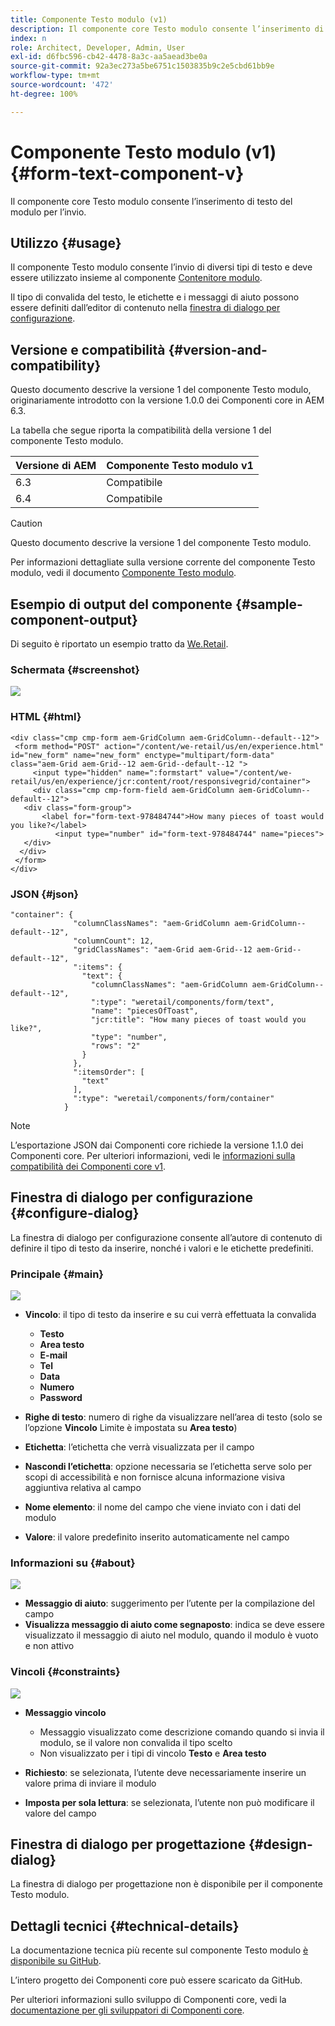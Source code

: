 ```yaml
---
title: Componente Testo modulo (v1)
description: Il componente core Testo modulo consente l’inserimento di testo del modulo per l’invio.
index: n
role: Architect, Developer, Admin, User
exl-id: d6fbc596-cb42-4478-8a3c-aa5aead3be0a
source-git-commit: 92a3ec273a5be6751c1503835b9c2e5cbd61bb9e
workflow-type: tm+mt
source-wordcount: '472'
ht-degree: 100%

---
```



# Componente Testo modulo (v1) {#form-text-component-v}

Il componente core Testo modulo consente l’inserimento di testo del modulo per l’invio.

## Utilizzo {#usage}

Il componente Testo modulo consente l’invio di diversi tipi di testo e deve essere utilizzato insieme al componente [Contenitore modulo](form-container-v1.md).

Il tipo di convalida del testo, le etichette e i messaggi di aiuto possono essere definiti dall’editor di contenuto nella [finestra di dialogo per configurazione](#configure-dialog).

## Versione e compatibilità {#version-and-compatibility}

Questo documento descrive la versione 1 del componente Testo modulo, originariamente introdotto con la versione 1.0.0 dei Componenti core in AEM 6.3.

La tabella che segue riporta la compatibilità della versione 1 del componente Testo modulo.

| Versione di AEM | Componente Testo modulo v1 |
|--- |--- |
| 6.3 | Compatibile |
| 6.4 | Compatibile |

>[!CAUTION]
>
>Questo documento descrive la versione 1 del componente Testo modulo.
>
>Per informazioni dettagliate sulla versione corrente del componente Testo modulo, vedi il documento [Componente Testo modulo](/help/components/forms/form-text.md).

## Esempio di output del componente {#sample-component-output}

Di seguito è riportato un esempio tratto da [We.Retail](https://experienceleague.adobe.com/docs/experience-manager-64/developing/bestpractices/we-retail/we-retail.html?lang=it).

### Schermata {#screenshot}

![](/help/assets/chlimage_1-22.png)

### HTML {#html}

```
<div class="cmp cmp-form aem-GridColumn aem-GridColumn--default--12">
 <form method="POST" action="/content/we-retail/us/en/experience.html" id="new_form" name="new_form" enctype="multipart/form-data" class="aem-Grid aem-Grid--12 aem-Grid--default--12 ">
     <input type="hidden" name=":formstart" value="/content/we-retail/us/en/experience/jcr:content/root/responsivegrid/container">
     <div class="cmp cmp-form-field aem-GridColumn aem-GridColumn--default--12">
   <div class="form-group">
       <label for="form-text-978484744">How many pieces of toast would you like?</label>
          <input type="number" id="form-text-978484744" name="pieces">
   </div>
  </div>
 </form>
</div>
```

### JSON {#json}

```
"container": {
              "columnClassNames": "aem-GridColumn aem-GridColumn--default--12",
              "columnCount": 12,
              "gridClassNames": "aem-Grid aem-Grid--12 aem-Grid--default--12",
              ":items": {
                "text": {
                  "columnClassNames": "aem-GridColumn aem-GridColumn--default--12",
                  ":type": "weretail/components/form/text",
                  "name": "piecesOfToast",
                  "jcr:title": "How many pieces of toast would you like?",
                  "type": "number",
                  "rows": "2"
                }
              },
              ":itemsOrder": [
                "text"
              ],
              ":type": "weretail/components/form/container"
            }
```

>[!NOTE]
>
>L’esportazione JSON dai Componenti core richiede la versione 1.1.0 dei Componenti core. Per ulteriori informazioni, vedi le [informazioni sulla compatibilità dei Componenti core v1](/help/versions.md).

## Finestra di dialogo per configurazione {#configure-dialog}

La finestra di dialogo per configurazione consente all’autore di contenuto di definire il tipo di testo da inserire, nonché i valori e le etichette predefiniti.

### Principale {#main}

![](/help/assets/chlimage_1-23.png)

* **Vincolo**: il tipo di testo da inserire e su cui verrà effettuata la convalida

   * **Testo**
   * **Area testo**
   * **E-mail**
   * **Tel**
   * **Data**
   * **Numero**
   * **Password**

* **Righe di testo**: numero di righe da visualizzare nell’area di testo (solo se l’opzione **Vincolo** Limite è impostata su **Area testo**)

* **Etichetta**: l’etichetta che verrà visualizzata per il campo
* **Nascondi l’etichetta**: opzione necessaria se l’etichetta serve solo per scopi di accessibilità e non fornisce alcuna informazione visiva aggiuntiva relativa al campo
* **Nome elemento**: il nome del campo che viene inviato con i dati del modulo
* **Valore**: il valore predefinito inserito automaticamente nel campo

### Informazioni su {#about}

![](/help/assets/chlimage_1-24.png)

* **Messaggio di aiuto**: suggerimento per l’utente per la compilazione del campo
* **Visualizza messaggio di aiuto come segnaposto**: indica se deve essere visualizzato il messaggio di aiuto nel modulo, quando il modulo è vuoto e non attivo

### Vincoli {#constraints}

![](/help/assets/chlimage_1-25.png)

* **Messaggio vincolo**

   * Messaggio visualizzato come descrizione comando quando si invia il modulo, se il valore non convalida il tipo scelto
   * Non visualizzato per i tipi di vincolo **Testo** e **Area testo**

* **Richiesto**: se selezionata, l’utente deve necessariamente inserire un valore prima di inviare il modulo
* **Imposta per sola lettura**: se selezionata, l’utente non può modificare il valore del campo

## Finestra di dialogo per progettazione {#design-dialog}

La finestra di dialogo per progettazione non è disponibile per il componente Testo modulo.

## Dettagli tecnici {#technical-details}

La documentazione tecnica più recente sul componente Testo modulo [è disponibile su GitHub](https://github.com/adobe/aem-core-wcm-components/tree/master/content/src/content/jcr_root/apps/core/wcm/components/form/text/v1/text).

L’intero progetto dei Componenti core può essere scaricato da GitHub.

Per ulteriori informazioni sullo sviluppo di Componenti core, vedi la [documentazione per gli sviluppatori di Componenti core](/help/developing/overview.md).
